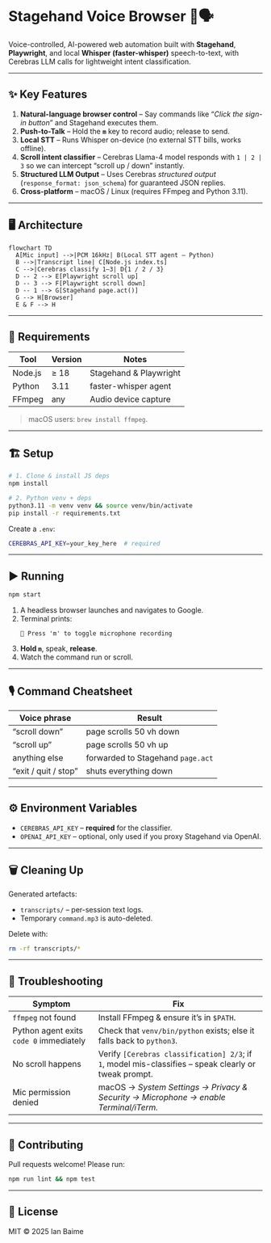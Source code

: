# Stagehand Voice Browser 🚀🗣️

Voice-controlled, AI-powered web automation built with **Stagehand**, **Playwright**, and local **Whisper (faster-whisper)** speech-to-text, with Cerebras LLM calls for lightweight intent classification.

---

## ✨ Key Features

1. **Natural-language browser control** – Say commands like “*Click the sign-in button*” and Stagehand executes them.
2. **Push-to-Talk** – Hold the **`m`** key to record audio; release to send.
3. **Local STT** – Runs Whisper on-device (no external STT bills, works offline).
4. **Scroll intent classifier** – Cerebras Llama-4 model responds with `1 | 2 | 3` so we can intercept “scroll up / down” instantly.
5. **Structured LLM Output** – Uses Cerebras *structured output* (`response_format: json_schema`) for guaranteed JSON replies.
6. **Cross-platform** – macOS / Linux (requires FFmpeg and Python 3.11).

---

## 🖥️  Architecture

```mermaid
flowchart TD
  A[Mic input] -->|PCM 16kHz| B(Local STT agent – Python)
  B -->|Transcript line| C[Node.js index.ts]
  C -->|Cerebras classify 1‒3| D{1 / 2 / 3}
  D -- 2 --> E[Playwright scroll up]
  D -- 3 --> F[Playwright scroll down]
  D -- 1 --> G[Stagehand page.act()]
  G --> H[Browser]
  E & F --> H
```

---

## 🔧 Requirements

| Tool | Version | Notes |
|------|---------|-------|
| Node.js | ≥ 18 | Stagehand & Playwright |
| Python  | 3.11 | faster-whisper agent |
| FFmpeg  | any  | Audio device capture |

> macOS users: `brew install ffmpeg`.

---

## 🏗️  Setup

```bash
# 1. Clone & install JS deps
npm install

# 2. Python venv + deps
python3.11 -m venv venv && source venv/bin/activate
pip install -r requirements.txt
```

Create a `.env`:

```bash
CEREBRAS_API_KEY=your_key_here  # required
```

---

## ▶️  Running

```bash
npm start
```

1. A headless browser launches and navigates to Google.
2. Terminal prints:
   ```
   🎤 Press 'm' to toggle microphone recording
   ```
3. **Hold `m`**, speak, **release**.
4. Watch the command run or scroll.

---

## 🎙️  Command Cheatsheet

| Voice phrase | Result |
|--------------|--------|
| “scroll down” | page scrolls 50 vh down |
| “scroll up” | page scrolls 50 vh up |
| anything else | forwarded to Stagehand `page.act` |
| “exit / quit / stop” | shuts everything down |

---

## ⚙️  Environment Variables

* `CEREBRAS_API_KEY` – **required** for the classifier.
* `OPENAI_API_KEY` – optional, only used if you proxy Stagehand via OpenAI.

---

## 🗑️  Cleaning Up

Generated artefacts:

* `transcripts/` – per-session text logs.
* Temporary `command.mp3` is auto-deleted.

Delete with:
```bash
rm -rf transcripts/*
```

---

## 🐞  Troubleshooting

| Symptom | Fix |
|---------|-----|
| `ffmpeg` not found | Install FFmpeg & ensure it’s in `$PATH`. |
| Python agent exits `code 0` immediately | Check that `venv/bin/python` exists; else it falls back to `python3`. |
| No scroll happens | Verify `[Cerebras classification] 2/3`; if `1`, model mis-classifies – speak clearly or tweak prompt. |
| Mic permission denied | macOS → *System Settings → Privacy & Security → Microphone → enable Terminal/iTerm.* |

---

## 🤝  Contributing
Pull requests welcome! Please run:
```bash
npm run lint && npm test
```
---

## 📄  License
MIT © 2025 Ian Baime 